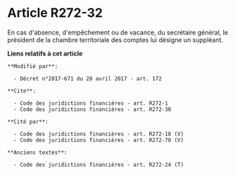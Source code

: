 # Article R272-32

En cas d'absence, d'empêchement ou de vacance, du secrétaire général, le président de la chambre territoriale des comptes lui
désigne un suppléant.

**Liens relatifs à cet article**

	**Modifié par**:

	  - Décret n°2017-671 du 28 avril 2017 - art. 172

	**Cite**:

	  - Code des juridictions financières - art. R272-1
	  - Code des juridictions financières - art. R272-30

	**Cité par**:

	  - Code des juridictions financières - art. R272-18 (V)
	  - Code des juridictions financières - art. R272-70 (V)

	**Anciens textes**:

	  - Code des juridictions financières - art. R272-24 (T)
